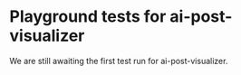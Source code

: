 # Playground tests for ai-post-visualizer
We are still awaiting the first test run for ai-post-visualizer.
